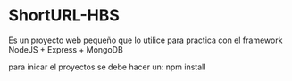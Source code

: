 # ShortURL-HBS

Es un proyecto web pequeño que lo utilice para practica con el framework NodeJS + Express + MongoDB

para inicar el proyectos se debe hacer un: npm install
